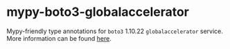 # mypy-boto3-globalaccelerator

Mypy-friendly type annotations for `boto3` 1.10.22 `globalaccelerator` service.
More information can be found [here](https://github.com/vemel/mypy_boto3).